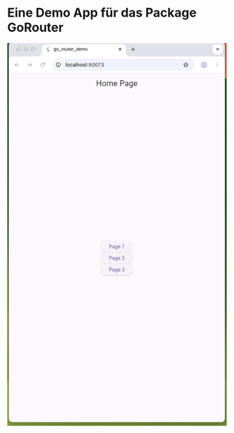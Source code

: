 # Eine Demo App für das Package GoRouter

<img title="GoRouter Navigation" alt="Alt text" src="assets/screenshot.png">



